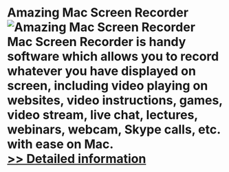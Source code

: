 # Amazing Mac Screen Recorder<br />![Amazing Mac Screen Recorder](https://mycommerce.akamaized.net/api/pimages/P300860079/BIG/300860079.PNG)<br />Mac Screen Recorder is handy software which allows you to record whatever you have displayed on screen, including video playing on websites, video instructions, games, video stream, live chat, lectures, webinars, webcam, Skype calls, etc. with ease on Mac.<br />[>> Detailed information](https://secure.shareit.com/shareit/product.html?productid=300860079&affiliateid=200057808)